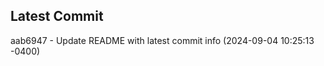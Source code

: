 
## Latest Commit
aab6947 - Update README with latest commit info (2024-09-04 10:25:13 -0400) <Yunxi-Zhou>
